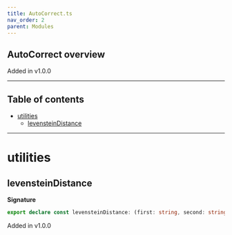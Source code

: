 ```yaml
---
title: AutoCorrect.ts
nav_order: 2
parent: Modules
---
```


## AutoCorrect overview

Added in v1.0.0

---

<h2 class="text-delta">Table of contents</h2>

- [utilities](#utilities)
  - [levensteinDistance](#levensteindistance)

---

# utilities

## levensteinDistance

**Signature**

```ts
export declare const levensteinDistance: (first: string, second: string, config: CliConfig) => number
```

Added in v1.0.0
